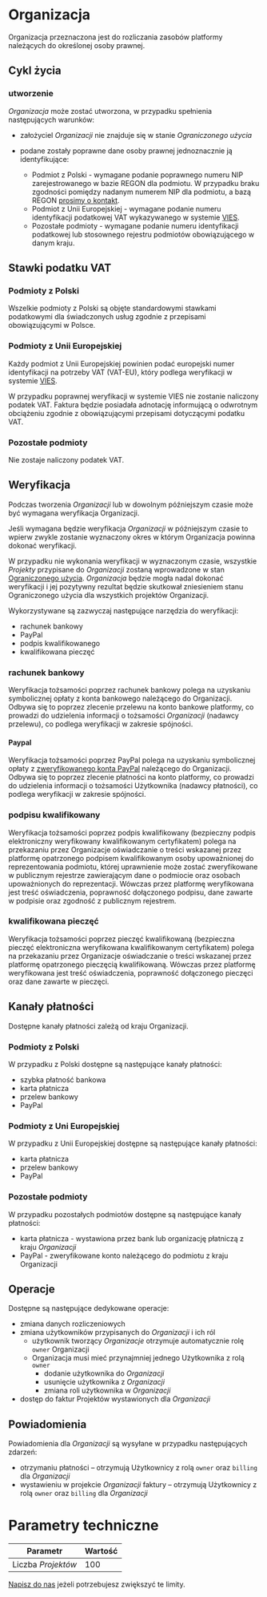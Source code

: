 # Organizacja

Organizacja przeznaczona jest do rozliczania zasobów platformy należących do określonej osoby prawnej.

## Cykl życia

### utworzenie

*Organizacja* może zostać utworzona, w przypadku spełnienia następujących warunków:

* założyciel *Organizacji* nie znajduje się w stanie *Ograniczonego użycia* 
* podane zostały poprawne dane osoby prawnej jednoznacznie ją identyfikujące:

    * Podmiot z Polski - wymagane podanie poprawnego numeru NIP zarejestrowanego w bazie REGON dla podmiotu. W przypadku braku zgodności pomiędzy nadanym numerem NIP dla podmiotu, a bazą REGON [prosimy o kontakt](/about-us/contact.md).
    * Podmiot z Unii Europejskiej - wymagane podanie numeru identyfikacji podatkowej VAT wykazywanego w systemie [VIES](http://ec.europa.eu/taxation_customs/vies/).
    * Pozostałe podmioty - wymagane podanie numeru identyfikacji podatkowej lub stosownego rejestru podmiotów obowiązującego w danym kraju. 

<!--
### usunięcie

Nie
-->

## Stawki podatku VAT

### Podmioty z Polski

Wszelkie podmioty z Polski są objęte standardowymi stawkami podatkowymi dla świadczonych usług zgodnie z przepisami obowiązującymi w Polsce.

### Podmioty z Unii Europejskiej

Każdy podmiot z Unii Europejskiej powinien podać europejski numer identyfikacji na potrzeby VAT (VAT-EU), który podlega weryfikacji w systemie [VIES](http://ec.europa.eu/taxation_customs/vies/).

W przypadku poprawnej weryfikacji w systemie VIES nie zostanie naliczony podatek VAT. Faktura będzie posiadała adnotację informującą o odwrotnym obciążeniu zgodnie z obowiązującymi przepisami dotyczącymi podatku VAT.

### Pozostałe podmioty

Nie zostaje naliczony podatek VAT.

## Weryfikacja

Podczas tworzenia *Organizacji* lub w dowolnym późniejszym czasie może być wymagana weryfikacja Organizacji.

Jeśli wymagana będzie weryfikacja *Organizacji* w późniejszym czasie to wpierw zwykle zostanie wyznaczony okres w którym Organizacja powinna dokonać weryfikacji.

W przypadku nie wykonania weryfikacji w wyznaczonym czasie, wszystkie *Projekty* przypisane do *Organizacji* zostaną wprowadzone w stan [Ograniczonego użycia](/platform/resource.md#Ograniczone-uzycie). *Organizacja* będzie mogła nadal dokonać weryfikacji i jej pozytywny rezultat będzie skutkował zniesieniem stanu Ograniczonego użycia dla wszystkich projektów Organizacji.

Wykorzystywane są zazwyczaj następujące narzędzia do weryfikacji:

* rachunek bankowy
* PayPal
* podpis kwalifikowanego
* kwalifikowana pieczęć

### rachunek bankowy

Weryfikacja tożsamości poprzez rachunek bankowy polega na uzyskaniu symbolicznej opłaty z konta bankowego należącego do Organizacji. Odbywa się to poprzez zlecenie przelewu na konto bankowe platformy, co prowadzi do udzielenia informacji o tożsamości *Organizacji* (nadawcy przelewu), co podlega weryfikacji w zakresie spójności.

#### Paypal

Weryfikacja tożsamości poprzez PayPal polega na uzyskaniu symbolicznej opłaty z [zweryfikowanego konta PayPal](https://www.paypal.com/pl/webapps/mpp/security/buy-verificationfaq) należącego do Organizacji. Odbywa się to poprzez zlecenie płatności na konto platformy, co prowadzi do udzielenia informacji o tożsamości Użytkownika (nadawcy płatności), co podlega weryfikacji w zakresie spójności.

### podpisu kwalifikowany

Weryfikacja tożsamości poprzez podpis kwalifikowany (bezpieczny podpis elektroniczny weryfikowany kwalifikowanym certyfikatem) polega na przekazaniu przez Organizacje oświadczanie o treści wskazanej przez platformę opatrzonego podpisem kwalifikowanym osoby upoważnionej do reprezentowania podmiotu, której uprawnienie może zostać zweryfikowane w publicznym rejestrze zawierającym dane o podmiocie oraz osobach upoważnionych do reprezentacji. Wówczas przez platformę weryfikowana jest treść oświadczenia, poprawność dołączonego podpisu, dane zawarte w podpisie oraz zgodność z publicznym rejestrem.

### kwalifikowana pieczęć

Weryfikacja tożsamości poprzez pieczęć kwalifikowaną (bezpieczna pieczęć elektroniczna weryfikowana kwalifikowanym certyfikatem) polega na przekazaniu przez Organizacje oświadczanie o treści wskazanej przez platformę opatrzonego pieczęcią kwalifikowaną. Wówczas przez platformę weryfikowana jest treść oświadczenia, poprawność dołączonego pieczęci oraz dane zawarte w pieczęci.

## Kanały płatności

Dostępne kanały płatności zależą od kraju Organizacji.

### Podmioty z Polski

W przypadku z Polski dostępne są następujące kanały płatności:

* szybka płatność bankowa
* karta płatnicza
* przelew bankowy
* PayPal

### Podmioty z Uni Europejskiej

W przypadku z Unii Europejskiej dostępne są następujące kanały płatności:

* karta płatnicza
* przelew bankowy
* PayPal

### Pozostałe podmioty

W przypadku pozostałych podmiotów dostępne są następujące kanały płatności:

* karta płatnicza - wystawiona przez bank lub organizację płatniczą z kraju *Organizacji* 
* PayPal - zweryfikowane konto należącego do podmiotu z kraju Organizacji

## Operacje

Dostępne są następujące dedykowane operacje:

* zmiana danych rozliczeniowych
* zmiana użytkowników przypisanych do *Organizacji* i ich ról
    * użytkownik tworzący *Organizacje* otrzymuje automatycznie rolę ```owner``` Organizacji
    * Organizacja musi mieć przynajmniej jednego Użytkownika z rolą ```owner```
        * dodanie użytkownika do *Organizacji*
        * usunięcie użytkownika z *Organizacji*
        * zmiana roli użytkownika w *Organizacji*
* dostęp do faktur Projektów wystawionych dla *Organizacji*

## Powiadomienia 

Powiadomienia dla *Organizacji* są wysyłane w przypadku następujących zdarzeń:

* otrzymaniu płatności – otrzymują Użytkownicy z rolą ```owner``` oraz ```billing``` dla *Organizacji*
* wystawieniu w projekcie *Organizacji* faktury – otrzymują Użytkownicy z rolą ```owner``` oraz ```billing``` dla *Organizacji*

# Parametry techniczne

Parametr            | Wartość
--------------------| ----------
Liczba *Projektów*  | 100

[Napisz do nas](/about-us/contact.md) jeżeli potrzebujesz zwiększyć te limity.
